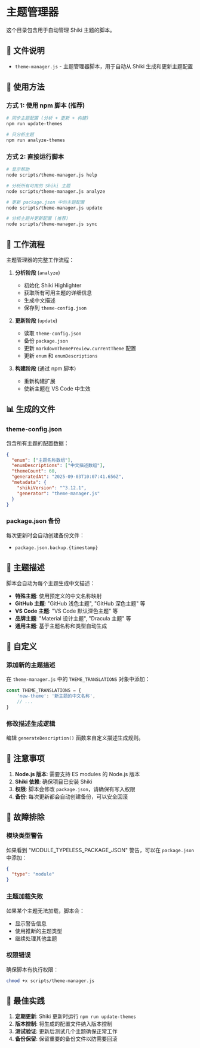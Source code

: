 # 主题管理器

这个目录包含用于自动管理 Shiki 主题的脚本。

## 📁 文件说明

- `theme-manager.js` - 主题管理器脚本，用于自动从 Shiki 生成和更新主题配置

## 🚀 使用方法

### 方式 1: 使用 npm 脚本 (推荐)

```bash
# 同步主题配置 (分析 + 更新 + 构建)
npm run update-themes

# 只分析主题
npm run analyze-themes
```

### 方式 2: 直接运行脚本

```bash
# 显示帮助
node scripts/theme-manager.js help

# 分析所有可用的 Shiki 主题
node scripts/theme-manager.js analyze

# 更新 package.json 中的主题配置
node scripts/theme-manager.js update

# 分析主题并更新配置 (推荐)
node scripts/theme-manager.js sync
```

## 🔄 工作流程

主题管理器的完整工作流程：

1. **分析阶段** (`analyze`)
   - 初始化 Shiki Highlighter
   - 获取所有可用主题的详细信息
   - 生成中文描述
   - 保存到 `theme-config.json`

2. **更新阶段** (`update`)
   - 读取 `theme-config.json`
   - 备份 `package.json`
   - 更新 `markdownThemePreview.currentTheme` 配置
   - 更新 `enum` 和 `enumDescriptions`

3. **构建阶段** (通过 npm 脚本)
   - 重新构建扩展
   - 使新主题在 VS Code 中生效

## 📊 生成的文件

### theme-config.json
包含所有主题的配置数据：
```json
{
  "enum": ["主题名称数组"],
  "enumDescriptions": ["中文描述数组"],
  "themeCount": 60,
  "generatedAt": "2025-09-03T10:07:41.656Z",
  "metadata": {
    "shikiVersion": "^3.12.1",
    "generator": "theme-manager.js"
  }
}
```

### package.json 备份
每次更新时会自动创建备份文件：
- `package.json.backup.{timestamp}`

## 🎨 主题描述

脚本会自动为每个主题生成中文描述：

- **特殊主题**: 使用预定义的中文名称映射
- **GitHub 主题**: "GitHub 浅色主题", "GitHub 深色主题" 等
- **VS Code 主题**: "VS Code 默认深色主题" 等
- **品牌主题**: "Material 设计主题", "Dracula 主题" 等
- **通用主题**: 基于主题名称和类型自动生成

## 🔧 自定义

### 添加新的主题描述

在 `theme-manager.js` 中的 `THEME_TRANSLATIONS` 对象中添加：

```javascript
const THEME_TRANSLATIONS = {
    'new-theme': '新主题的中文名称',
    // ...
}
```

### 修改描述生成逻辑

编辑 `generateDescription()` 函数来自定义描述生成规则。

## 📝 注意事项

1. **Node.js 版本**: 需要支持 ES modules 的 Node.js 版本
2. **Shiki 依赖**: 确保项目已安装 Shiki
3. **权限**: 脚本会修改 `package.json`，请确保有写入权限
4. **备份**: 每次更新都会自动创建备份，可以安全回滚

## 🐛 故障排除

### 模块类型警告
如果看到 "MODULE_TYPELESS_PACKAGE_JSON" 警告，可以在 `package.json` 中添加：
```json
{
  "type": "module"
}
```

### 主题加载失败
如果某个主题无法加载，脚本会：
- 显示警告信息
- 使用推断的主题类型
- 继续处理其他主题

### 权限错误
确保脚本有执行权限：
```bash
chmod +x scripts/theme-manager.js
```

## 🚀 最佳实践

1. **定期更新**: Shiki 更新时运行 `npm run update-themes`
2. **版本控制**: 将生成的配置文件纳入版本控制
3. **测试验证**: 更新后测试几个主题确保正常工作
4. **备份保留**: 保留重要的备份文件以防需要回滚
